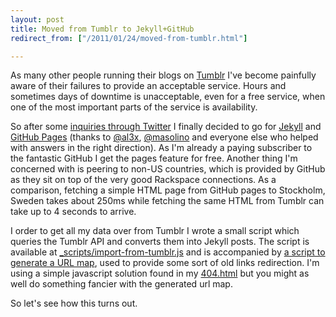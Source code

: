 ```yaml
---
layout: post
title: Moved from Tumblr to Jekyll+GitHub  
redirect_from: ["/2011/01/24/moved-from-tumblr.html"]

---
```


As many other people running their blogs on [Tumblr](http://www.tumblr.com/) I've become painfully aware of their failures to provide an acceptable service. Hours and sometimes days of downtime is unacceptable, even for a free service, when one of the most important parts of the service is availability.

So after some [inquiries through Twitter](http://search.twitter.com/search?q=to:rsms+since:2011-01-20+until:2011-01-21+github+OR+posterous+OR+squarespace+OR+wordpress+OR+tumblr+OR+soup+OR+jekyll+OR+blogging+OR+blog+OR+gitblog) I finally decided to go for [Jekyll](https://github.com/mojombo/jekyll) and [GitHub Pages](http://pages.github.com/) (thanks to [@al3x](https://twitter.com/al3x), [@masolino](https://twitter.com/masolino) and everyone else who helped with answers in the right direction). As I'm already a paying subscriber to the fantastic GitHub I get the pages feature for free. Another thing I'm concerned with is peering to non-US countries, which is provided by GitHub as they sit on top of the very good Rackspace connections. As a comparison, fetching a simple HTML page from GitHub pages to Stockholm, Sweden takes about 250ms while fetching the same HTML from Tumblr can take up to 4 seconds to arrive.

I order to get all my data over from Tumblr I wrote a small script which queries the Tumblr API and converts them into Jekyll posts. The script is available at [_scripts/import-from-tumblr.js](https://github.com/rsms/rsms.github.com/blob/master/_scripts/import-from-tumblr.js) and is accompanied by [a script to generate a URL map](https://github.com/rsms/rsms.github.com/blob/master/_scripts/gen-tumblr-url-map.js), used to provide some sort of old links redirection. I'm using a simple javascript solution found in my [404.html](https://github.com/rsms/rsms.github.com/blob/master/404.html) but you might as well do something fancier with the generated url map.

So let's see how this turns out.
